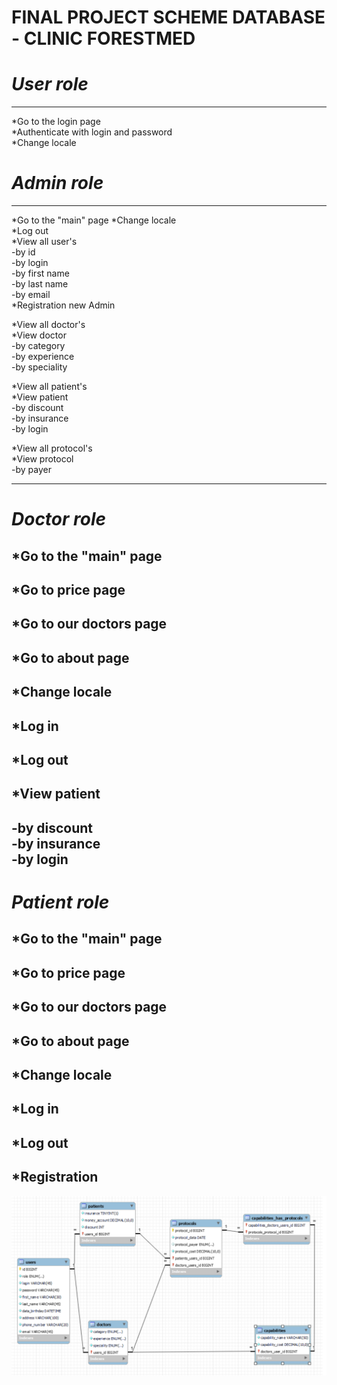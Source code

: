 #  FINAL PROJECT SCHEME DATABASE - CLINIC FORESTMED

#  _User role_
___

*Go to the login page  
*Authenticate with login and password  
*Change locale

#  _Admin role_
___
*Go to the "main" page 
*Change locale  
*Log out  
*View all user's  
-by id  
-by login  
-by first name  
-by last name  
-by email  
*Registration new Admin
  
*View all doctor's  
*View doctor  
-by category  
-by experience  
-by speciality  

*View all patient's  
*View patient  
-by discount  
-by insurance  
-by login  
  
*View all protocol's  
*View protocol   
-by payer  
___
#  _Doctor role_
##  *Go to the "main" page
##  *Go to price page
##  *Go to our doctors page
##  *Go to about page
##  *Change locale 
##  *Log in
##  *Log out
##  *View patient  
-by discount  
-by insurance  
-by login
---
#  _Patient role_
##  *Go to the "main" page  
##  *Go to price page  
##  *Go to our doctors page  
##  *Go to about page  
##  *Change locale  
##  *Log in  
##  *Log out  
##  *Registration  


![CLINIC SCHEME](medicine.png)

